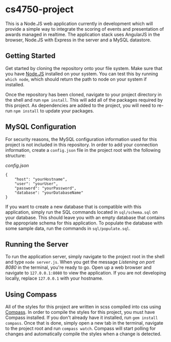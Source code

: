 cs4750-project
==============

This is a Node.JS web application currently in development which will provide a simple way to integrate the scoring of events and presentation of awards managed in realtime. The application stack uses AngularJS in the browser, Node.JS with Express in the server and a MySQL datastore.

Getting Started
--------------

Get started by cloning the repository onto your file system. Make sure that you have [Node.JS](http://nodejs.org/) installed on your system. You can test this by running `which node`, which should return the path to node on your system if installed.

Once the repository has been cloned, navigate to your project directory in the shell and run `npm install`. This will add all of the packages required by this project. As dependencies are added to the project, you will need to re-run `npm install` to update your packages.

MySQL Configuration
-------------

For security reasons, the MySQL configuration information used for this project is not included in this repository. In order to add your connection information, create a `config.json` file in the project root with the following structure:

*config.json*

```
{
	"host": "yourHostname",
	"user": "yourUser",
	"password": "yourPassword",
	"database": "yourDatabaseName"
}
```

If you want to create a new database that is compatible with this application, simply run the SQL commands located in `sql/schema.sql` on your database. This should leave you with an empty database that contains the appropriate schema for this application. To populate the database with some sample data, run the commands in `sql/populate.sql`.

Running the Server
------------

To run the application server, simply navigate to the project root in the shell and type `node server.js`. When you get the message *Listening on port 8080* in the terminal, you're ready to go. Open up a web browser and navigate to `127.0.0.1:8080` to view the application. If you are not developing locally, replace `127.0.0.1` with your hostname.

Using Compass
----------

All of the styles for this project are written in scss compiled into css using [Compass](http://compass-style.org/). In order to compile the styles for this project, you must have Compass installed. If you don't already have it installed, run `gem install compass`. Once that is done, simply open a new tab in the terminal, navigate to the project root and run `compass watch`. Compass will start polling for changes and automatically compile the styles when a change is detected.